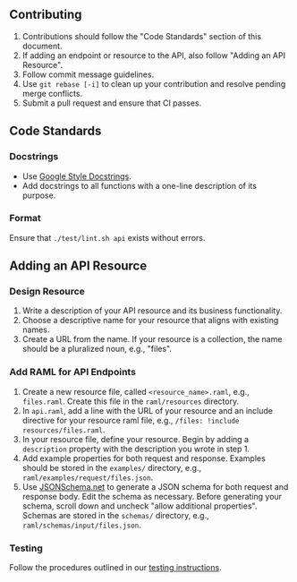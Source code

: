 ## Contributing
1. Contributions should follow the "Code Standards" section of this document.
1. If adding an endpoint or resource to the API, also follow "Adding an API Resource".
1. Follow commit message guidelines.
1. Use `git rebase [-i]` to clean up your contribution and resolve pending merge conflicts.
1. Submit a pull request and ensure that CI passes.


## Code Standards
### Docstrings
- Use [Google Style Docstrings](http://sphinxcontrib-napoleon.readthedocs.io/en/latest/example_google.html).
- Add docstrings to all functions with a one-line description of its purpose.

### Format
Ensure that `./test/lint.sh api` exists without errors.


## Adding an API Resource
### Design Resource
1. Write a description of your API resource and its business functionality.
1. Choose a descriptive name for your resource that aligns with existing names.
1. Create a URL from the name. If your resource is a collection, the name should be a pluralized noun, e.g., "files".

### Add RAML for API Endpoints
1. Create a new resource file, called `<resource_name>.raml`, e.g., `files.raml`. Create this file in the `raml/resources` directory.
1. In `api.raml`, add a line with the URL of your resource and an include directive for your resource raml file, e.g., `/files: !include resources/files.raml`.
1. In your resource file, define your resource. Begin by adding a `description` property with the description you wrote in step 1.
1. Add example properties for both request and response. Examples should be stored in the `examples/` directory, e.g., `raml/examples/request/files.json`.
1. Use [JSONSchema.net](http://jsonschema.net/) to generate a JSON schema for both request and response body. Edit the schema as necessary. Before generating your schema, scroll down and uncheck "allow additional properties".  Schemas are stored in the `schemas/` directory, e.g., `raml/schemas/input/files.json`.

### Testing
Follow the procedures outlined in our [testing instructions](https://github.com/scitran/core/blob/master/TESTING.md).
